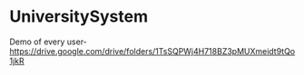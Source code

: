 # UniversitySystem

Demo of every user- https://drive.google.com/drive/folders/1TsSQPWj4H718BZ3pMUXmeidt9tQo1jkR
